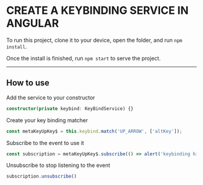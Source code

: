 # CREATE A KEYBINDING SERVICE IN ANGULAR

To run this project, clone it to your device, open the folder, and run `npm install`.

Once the install is finished, run `npm start` to serve the project.

---

## How to use

Add the service to your constructor

```typescript
constructor(private keybind: KeyBindService) {}
```

Create your key binding matcher

```typescript
const metaKeyUpKey$ = this.keybind.match('UP_ARROW', ['altKey']);
```

Subscribe to the event to use it

```typescript
const subscription = metaKeyUpKey$.subscribe(() => alert('keybinding hit'))
```

Unsubscribe to stop listening to the event

```typescript
subscription.unsubscribe()
```
